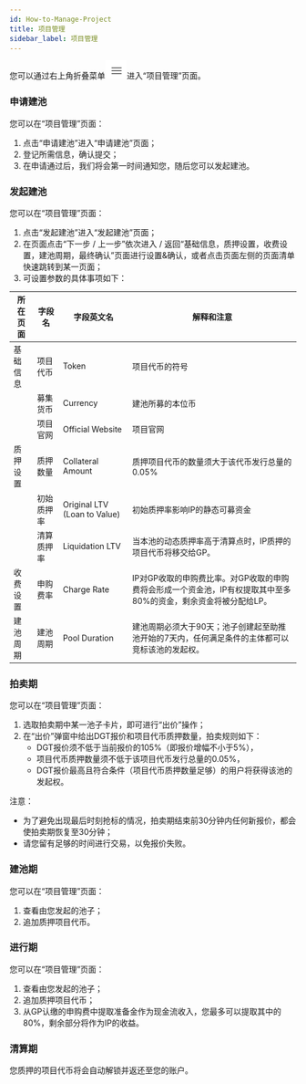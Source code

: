 ```yaml
---
id: How-to-Manage-Project
title: 项目管理
sidebar_label: 项目管理 
---
```


您可以通过右上角折叠菜单![](/img/menu.png)进入“项目管理”页面。
### 申请建池
您可以在“项目管理”页面：

1. 点击“申请建池”进入“申请建池”页面；
1. 登记所需信息，确认提交；
1. 在申请通过后，我们将会第一时间通知您，随后您可以发起建池。
### 发起建池
您可以在“项目管理”页面：

1. 点击“发起建池”进入“发起建池”页面；
1. 在页面点击“下一步 / 上一步”依次进入 / 返回“基础信息，质押设置，收费设置，建池周期，最终确认”页面进行设置&确认，或者点击页面左侧的页面清单快速跳转到某一页面；
1. 可设置参数的具体事项如下：

| 所在页面 | 字段名 | 字段英文名 | 解释和注意 |
| --- | --- | --- | --- |
| 基础信息 | 项目代币 | Token | 项目代币的符号 |
|  | 募集货币 | Currency | 建池所募的本位币 |
|  | 项目官网 | Official Website | 项目官网 |
| 质押设置 | 质押数量 | Collateral Amount | 质押项目代币的数量须大于该代币发行总量的0.05% |
|  | 初始质押率 | Original LTV (Loan to Value) | 初始质押率影响IP的静态可募资金 |
|  | 清算质押率 | Liquidation LTV | 当本池的动态质押率高于清算点时，IP质押的项目代币将移交给GP。 |
| 收费设置 | 申购费率 | Charge Rate | IP对GP收取的申购费比率。对GP收取的申购费将会形成一个资金池，IP有权提取其中至多80%的资金，剩余资金将被分配给LP。 |
| 建池周期 | 建池周期 | Pool Duration | 建池周期必须大于90天；池子创建起至助推池开始的7天内，任何满足条件的主体都可以竞标该池的发起权。 |

### 拍卖期
您可以在“项目管理”页面：

1. 选取拍卖期中某一池子卡片，即可进行“出价”操作；
1. 在“出价”弹窗中给出DGT报价和项目代币质押数量，拍卖规则如下：
   - DGT报价须不低于当前报价的105%（即报价增幅不小于5%），
   - 项目代币质押数量须不低于该项目代币发行总量的0.05%，
   - DGT报价最高且符合条件（项目代币质押数量足够）的用户将获得该池的发起权。

注意：

- 为了避免出现最后时刻抢标的情况，拍卖期结束前30分钟内任何新报价，都会使拍卖期恢复至30分钟；
- 请您留有足够的时间进行交易，以免报价失败。
### 建池期
您可以在“项目管理”页面：

1. 查看由您发起的池子；
1. 追加质押项目代币。
### 进行期
您可以在“项目管理”页面：

1. 查看由您发起的池子；
1. 追加质押项目代币；
1. 从GP认缴的申购费中提取准备金作为现金流收入，您最多可以提取其中的80%，剩余部分将作为IP的收益。
### 清算期
您质押的项目代币将会自动解锁并返还至您的账户。